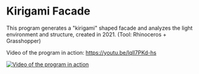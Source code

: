 # Kirigami Facade
This program generates a "kirigami" shaped facade and analyzes the light environment and structure, created in 2021. (Tool: Rhinoceros + Grasshopper)

Video of the program in action: https://youtu.be/lqll7PKd-hs

[![Video of the program in action](https://user-images.githubusercontent.com/63796528/206892489-a9dd6d66-1664-4764-8760-6f25100e95f8.jpg)](https://youtu.be/lqll7PKd-hs)

